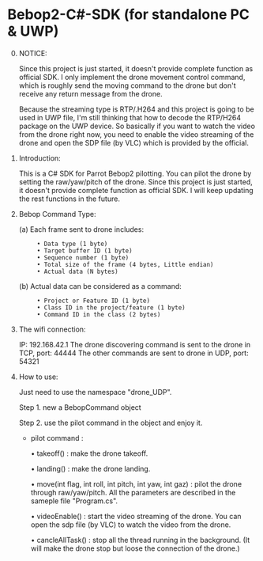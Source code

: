 # Bebop2-C#-SDK (for standalone PC & UWP)

0. NOTICE:

    Since this project is just started, it doesn't provide complete function as official SDK. I only implement the drone movement control command, which is roughly send the moving command to the drone but don't receive any return message from the drone.

    Because the streaming type is RTP/.H264 and this project is going to be used in UWP file, I'm still thinking that how to decode the RTP/H264 package on the UWP device. So basically if you want to watch the video from the drone right now, you need to enable the video streaming of the drone and open the SDP file (by VLC) which is provided by the official.



1. Introduction: 

    This is a C# SDK for Parrot Bebop2 pilotting. You can pilot the drone by setting the raw/yaw/pitch of the drone. Since this project is just started, it doesn't provide complete function as official SDK. I will keep updating the rest functions in the future.

2. Bebop Command Type: 

    (a) Each frame sent to drone includes:

            • Data type (1 byte)
            • Target buffer ID (1 byte)
            • Sequence number (1 byte)
            • Total size of the frame (4 bytes, Little endian) 
            • Actual data (N bytes)

    (b) Actual data can be considered as a command:

            • Project or Feature ID (1 byte)
            • Class ID in the project/feature (1 byte)
            • Command ID in the class (2 bytes)

3. The wifi connection:

    IP: 192.168.42.1
    The drone discovering command is sent to the drone in TCP, port: 44444
    The other commands are sent to drone in UDP, port: 54321

4. How to use: 

    Just need to use the namespace "drone_UDP".

    Step 1. new a BebopCommand object

    Step 2. use the pilot command in the object and enjoy it.

    * pilot command : 

        • takeoff() : make the drone takeoff.

        • landing() : make the drone landing.

        • move(int flag, int roll, int pitch, int yaw, int gaz) : pilot the drone through raw/yaw/pitch. All the parameters are described in the sameple file "Program.cs".

        • videoEnable() : start the video streaming of the drone. You can open the sdp file (by VLC) to watch the video from the drone.

        • cancleAllTask() : stop all the thread running in the background. (It will make the drone stop but loose the connection of the drone.)

